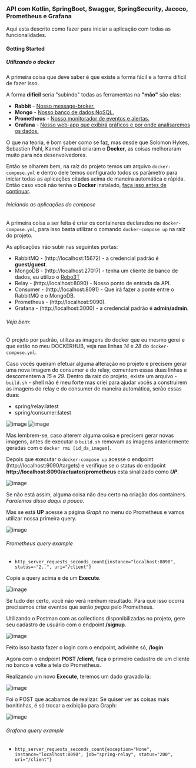 ### API com Kotlin, SpringBoot, Swagger, SpringSecurity, Jacoco, Prometheus e Grafana

Aqui esta descrito como fazer para iniciar a aplicação com todas as funcionalidades.

#### Getting Started

##### Utilizando o docker
A primeira coisa que deve saber é que existe a forma fácil e a forma dificil de fazer isso.

A forma **difícil** seria "subindo" todas as ferramentas na **"mão"** são elas:
* **Rabbit** - [Nosso message-broker.](https://www.rabbitmq.com/)  
* **Mongo** - [Nosso banco de dados NoSQL.](https://www.mongodb.com/) 
* **Prometheus** - [Nosso monitorador de eventos e alertas.](https://prometheus.io/)
* **Grafana** - [Nosso web-app que exibirá gráficos e por onde analisaremos os dados.](https://grafana.com/)

O que na teoria, é bom saber como se faz, mas desde que Solomon Hykes, Sebastien Pahl, Kamel Founadi criaram o **Docker**, as coisas melhoraram muito para nós desenvolvedores.

Então se olharem bem, na raíz do projeto temos um arquivo ```docker-compose.yml``` e dentro dele temos configurado todos os parâmetro para iniciar todas as aplicações citadas acima de maneira automática e rápida. Então caso você não tenha o **Docker** instalado, [faça isso antes de continuar](https://docs.docker.com/get-docker/).

###### Iniciando as aplicações do compose

A primeira coisa a ser feita é criar os containeres declarados no ```docker-compose.yml```, para isso basta utilizar o comando ```docker-compose up``` na raíz do projeto.

As aplicações irão subir nas seguintes portas:
* RabbitMQ - (http://localhost:15672) - a credencial padrão é **guest/guest**.
* MongoDB - (http://localhost:27017) - tenha um cliente de banco de dados, eu utilizo o [Robo3T](https://robomongo.org/download)
* Relay - (http://localhost:8090) - Nosso ponto de entrada da API.
* Consumer - (http://localhost:8091) - Que irá fazer a ponte entre o RabbitMQ e o MongoDB.
* Prometheus - (http://localhost:9090).
* Grafana - (http://localhost:3000) - a credencial padrão é **admin/admin**.

###### Veja bem:

O projeto por padrão, utiliza as imagens do docker que eu mesmo gerei e que estão no meu DOCKERHUB, veja nas linhas *14* e *28* do ```docker-compose.yml```.

Caso vocês queiram efetuar alguma alteração no projeto e precisem gerar uma nova imagem do consumer e do relay, comentem essas duas linhas e descomentem a *15* e *29*. Dentro da raíz do projeto, existe um arquivo - ```build.sh``` - shell não é meu forte mas criei para ajudar vocês a construirem as imagens do relay e do consumer de maneira automática, serão essas duas:
* spring/relay:latest
* spring/consumer:latest

![image](https://user-images.githubusercontent.com/36507028/111528305-c0119800-873f-11eb-8bfc-ebf7f6c4ab9a.png) ![image](https://user-images.githubusercontent.com/36507028/111528384-d881b280-873f-11eb-8461-7fa6dcd9dc14.png)

Mas lembrem-se, caso alterem alguma coisa e precisem gerar novas imagens, antes de executar o ```build.sh``` removam as imagens anteriormente geradas com o ```docker rmi [id_da_imagem]```.

Depois que executar o ```docker-compose up``` acesse o endpoint (http://localhost:9090/targets) e verifique se o status do endpoint **http://localhost:8090/actuator/prometheus** esta sinalizado como ***UP***.

![image](https://user-images.githubusercontent.com/36507028/111528804-475f0b80-8740-11eb-988d-3e9a3c8d6842.png)

Se não está assim, alguma coisa não deu certo na criação dos containers. *Faralemos disso daqui a pouco*.

Mas se está **UP** acesse a página *Graph* no menu do Prometheus e vamos utilizar nossa primeira query.

![image](https://user-images.githubusercontent.com/36507028/111529227-a7ee4880-8740-11eb-820c-02da9794d0ec.png)

###### Prometheus query example
* ```http_server_requests_seconds_count{instance="localhost:8090", status=~"2..", uri="/client"}```

Copie a query acima e de um **Execute**.

![image](https://user-images.githubusercontent.com/36507028/111529348-d1a76f80-8740-11eb-9844-9de916cdf04e.png)

Se tudo der certo, você não verá nenhum resultado. Para que isso ocorra precisamos criar eventos que serão *pegos* pelo Prometheus.

Utilizando o Postman com as collections disponibilizadas no projeto, gere seu cadastro de usuário com o endpoint **/signup**.

![image](https://user-images.githubusercontent.com/36507028/111529616-20550980-8741-11eb-9c03-92d33a1370f5.png)

Feito isso basta fazer o login com o endpoint, adivinhe só, **/login**. 

Agora com o endpoint **POST /client**, faça o primeiro cadastro de um cliente no banco e volte a tela do Prometheus. 

Realizando um novo **Execute**, teremos um dado gravado lá: 

![image](https://user-images.githubusercontent.com/36507028/111530038-9a858e00-8741-11eb-9aba-6502a035d853.png)

Foi o POST que acabamos de realizar. Se quiser ver as coisas mais bonitinhas, é só trocar a exibição para Graph: 

![image](https://user-images.githubusercontent.com/36507028/111530157-bab54d00-8741-11eb-9ba5-06a196194351.png)

###### Grafana query example
* ```http_server_requests_seconds_count{exception="None", instance="localhost:8090", job="spring-relay", status="200", uri="/client"}```


